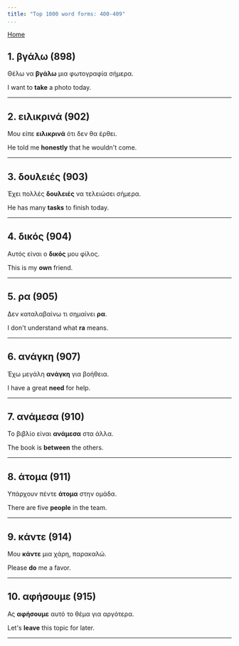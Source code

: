 ```yaml
---
title: "Top 1000 word forms: 400-409"
...
```


[Home](./) 

## 1. βγάλω (898)

Θέλω να **βγάλω** μια φωτογραφία σήμερα.

I want to **take** a photo today.

---

## 2. ειλικρινά (902)

Μου είπε **ειλικρινά** ότι δεν θα έρθει.

He told me **honestly** that he wouldn't come.

---

## 3. δουλειές (903)

Έχει πολλές **δουλειές** να τελειώσει σήμερα.  

He has many **tasks** to finish today.

---

## 4. δικός (904)

Αυτός είναι ο **δικός** μου φίλος.

This is my **own** friend.

---

## 5. ρα (905)

Δεν καταλαβαίνω τι σημαίνει **ρα**.

I don't understand what **ra** means.

---

## 6. ανάγκη (907)

Έχω μεγάλη **ανάγκη** για βοήθεια.

I have a great **need** for help.

---

## 7. ανάμεσα (910)

Το βιβλίο είναι **ανάμεσα** στα άλλα.

The book is **between** the others.

---

## 8. άτομα (911)

Υπάρχουν πέντε **άτομα** στην ομάδα.

There are five **people** in the team.

---

## 9. κάντε (914)

Μου **κάντε** μια χάρη, παρακαλώ.

Please **do** me a favor.

---

## 10. αφήσουμε (915)

Ας **αφήσουμε** αυτό το θέμα για αργότερα.  

Let's **leave** this topic for later.

---

